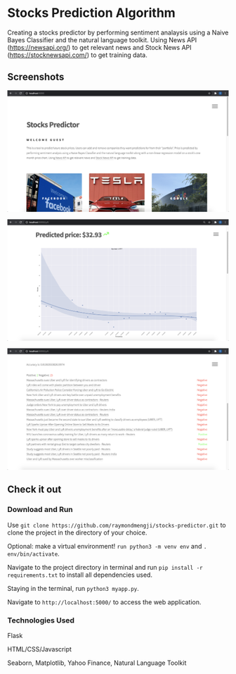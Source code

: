 # Stocks Prediction Algorithm

Creating a stocks predictor by performing sentiment analaysis using a Naive Bayes Classifier and the natural language toolkit.
Using News API (https://newsapi.org/) to get relevant news and Stock News API (https://stocknewsapi.com/) to get training data.

## Screenshots
![Screenshot1](/img/img1.png?raw=true)

![Screenshot2](/img/img2.png?raw=true)

![Screenshot3](/img/img3.png?raw=true)

## Check it out

### Download and Run

Use `git clone https://github.com/raymondmengji/stocks-predictor.git` to clone the project in the directory of your choice.

Optional: make a virtual environment! `run python3 -m venv env` and `. env/bin/activate`.

Navigate to the project directory in terminal and run `pip install -r requirements.txt` to install all dependencies used.

Staying in the terminal, run `python3 myapp.py`.

Navigate to `http://localhost:5000/` to access the web application.

### Technologies Used

Flask

HTML/CSS/Javascript

Seaborn, Matplotlib, Yahoo Finance, Natural Language Toolkit